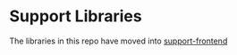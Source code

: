 # Support Libraries
The libraries in this repo have moved into [support-frontend](https://github.com/guardian/support-frontend) 
